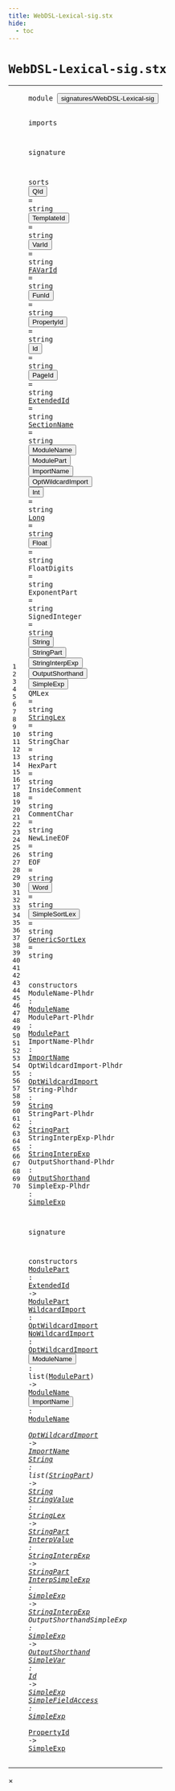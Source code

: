 ```yaml
---
title: WebDSL-Lexical-sig.stx
hide:
  - toc
---
```


# `WebDSL-Lexical-sig.stx`



[pdmosses/webdsl-statix/webdslstatix/src-gen/statix/signatures/WebDSL-Lexical-sig.stx]: https://github.com/pdmosses/webdsl-statix/blob/master/webdslstatix/src-gen/statix/signatures/WebDSL-Lexical-sig.stx "The source file on GitHub"

<div class="stx"><table class="highlighttable"><tbody><tr><td class="linenos"><div class="linenodiv"><pre><span></span>1
2
3
4
5
6
7
8
9
10
11
12
13
14
15
16
17
18
19
20
21
22
23
24
25
26
27
28
29
30
31
32
33
34
35
36
37
38
39
40
41
42
43
44
45
46
47
48
49
50
51
52
53
54
55
56
57
58
59
60
61
62
63
64
65
66
67
68
69
70
</pre></div></td>
<td class="code"><pre><code><span class="keyword">module</span> <button class="modal-open" id="signatures/WebDSL-Lexical-sig_1_8" title="a definition with multiple references" data-urls="../HQL-sig.stx/#signatures/WebDSL-Lexical-sig line 5_3; ../WebDSL-AccessControl-sig.stx/#signatures/WebDSL-Lexical-sig line 7_3; ../WebDSL-Action-sig.stx/#signatures/WebDSL-Lexical-sig line 6_3; ../WebDSL-Ajax-sig.stx/#signatures/WebDSL-Lexical-sig line 5_3; ../WebDSL-Attributes-sig.stx/#signatures/WebDSL-Lexical-sig line 5_3; ../WebDSL-Core-sig.stx/#signatures/WebDSL-Lexical-sig line 6_3; ../WebDSL-DataModel-sig.stx/#signatures/WebDSL-Lexical-sig line 6_3; ../WebDSL-DataValidation-sig.stx/#signatures/WebDSL-Lexical-sig line 5_3; ../WebDSL-Dispatch-sig.stx/#signatures/WebDSL-Lexical-sig line 6_3; ../WebDSL-EntityDerive-sig.stx/#signatures/WebDSL-Lexical-sig line 6_3; ../WebDSL-Exception-sig.stx/#signatures/WebDSL-Lexical-sig line 6_3; ../WebDSL-Expand-sig.stx/#signatures/WebDSL-Lexical-sig line 5_3; ../WebDSL-Generated-sig.stx/#signatures/WebDSL-Lexical-sig line 5_3; ../WebDSL-Native-sig.stx/#signatures/WebDSL-Lexical-sig line 5_3; ../WebDSL-Prefetch-sig.stx/#signatures/WebDSL-Lexical-sig line 6_3; ../WebDSL-Regex-sig.stx/#signatures/WebDSL-Lexical-sig line 5_3; ../WebDSL-Search-sig.stx/#signatures/WebDSL-Lexical-sig line 6_3; ../WebDSL-Service-sig.stx/#signatures/WebDSL-Lexical-sig line 6_3; ../webdsl-statix-sig.stx/#signatures/WebDSL-Lexical-sig line 17_3; ../WebDSL-Test-sig.stx/#signatures/WebDSL-Lexical-sig line 5_3; ../WebDSL-Type-sig.stx/#signatures/WebDSL-Lexical-sig line 6_3; ../WebDSL-UI-sig.stx/#signatures/WebDSL-Lexical-sig line 7_3"><span class="token sort_Id">signatures/WebDSL-Lexical-sig</span></button>

<span class="keyword">imports</span>

<span class="keyword">signature</span>

  <span class="keyword">sorts</span>
    <span class="cons_SortAlias"><button class="modal-open" id="QId_8_5" title="a definition with multiple references" data-urls="../WebDSL-Core-sig.stx/#QId line 62_23, 63_19; ../WebDSL-Native-sig.stx/#QId line 33_19, 34_25, 46_28, 49_31"><span class="token sort_Id">QId</span></button> <span class="operator">=</span> <span class="cons_StringSort"><span class="keyword">string</span></span></span>
    <span class="cons_SortAlias"><button class="modal-open" id="TemplateId_9_5" title="a definition with multiple references" data-urls="../WebDSL-UI-sig.stx/#TemplateId line 105_19, 106_38, 106_69, 111_39, 237_29, 238_22"><span class="token sort_Id">TemplateId</span></button> <span class="operator">=</span> <span class="cons_StringSort"><span class="keyword">string</span></span></span>
    <span class="cons_SortAlias"><button class="modal-open" id="VarId_10_5" title="a definition with multiple references" data-urls="../WebDSL-Action-sig.stx/#VarId line 88_15, 89_19, 90_27, 106_15, 107_23, 108_18, 109_20, 116_11, 158_20, 159_28, 160_19, 161_25, 162_33, 163_26, 164_34, 165_32, 166_40; ../WebDSL-Core-sig.stx/#VarId line 53_16, 56_11; ../WebDSL-DataModel-sig.stx/#VarId line 31_21, 32_25, 33_25, 34_29, 35_33, 36_37, 37_22, 38_26, 39_26, 40_30, 41_34, 42_38; ../WebDSL-Exception-sig.stx/#VarId line 24_13; ../WebDSL-Prefetch-sig.stx/#VarId line 81_23; ../WebDSL-UI-sig.stx/#VarId line 131_23, 132_27, 133_27, 134_31, 135_35, 136_39, 157_11, 158_19, 159_14, 160_16"><span class="token sort_Id">VarId</span></button> <span class="operator">=</span> <span class="cons_StringSort"><span class="keyword">string</span></span></span>
    <span class="cons_SortAlias"><a href="../WebDSL-Action-sig.stx/#FAVarId_121_13" id="FAVarId_11_5" title="a definition with a single reference"><span class="token sort_Id">FAVarId</span></a> <span class="operator">=</span> <span class="cons_StringSort"><span class="keyword">string</span></span></span>
    <span class="cons_SortAlias"><button class="modal-open" id="FunId_12_5" title="a definition with multiple references" data-urls="../WebDSL-Action-sig.stx/#FunId line 67_16, 78_19, 79_23, 80_30, 136_16"><span class="token sort_Id">FunId</span></button> <span class="operator">=</span> <span class="cons_StringSort"><span class="keyword">string</span></span></span>
    <span class="cons_SortAlias"><button class="modal-open" id="PropertyId_13_5" title="a definition with multiple references" data-urls="#PropertyId line 70_37; ../WebDSL-Action-sig.stx/#PropertyId line 117_27; ../WebDSL-Ajax-sig.stx/#PropertyId line 61_27; ../WebDSL-DataModel-sig.stx/#PropertyId line 43_16, 44_23; ../WebDSL-Prefetch-sig.stx/#PropertyId line 82_43"><span class="token sort_Id">PropertyId</span></button> <span class="operator">=</span> <span class="cons_StringSort"><span class="keyword">string</span></span></span>
    <span class="cons_SortAlias"><button class="modal-open" id="Id_14_5" title="a definition with multiple references" data-urls="#Id line 69_17; ../WebDSL-AccessControl-sig.stx/#Id line 43_17, 44_33, 44_43, 45_19, 46_35, 46_45, 47_29, 51_73, 53_12, 56_25, 58_32, 59_13, 62_10; ../WebDSL-Action-sig.stx/#Id line 101_17, 127_32, 137_18, 144_30, 190_17; ../WebDSL-Ajax-sig.stx/#Id line 49_23, 49_28, 50_26, 51_19, 53_27, 53_32, 54_30, 55_23, 58_22, 60_20; ../WebDSL-Attributes-sig.stx/#Id line 29_57; ../WebDSL-Core-sig.stx/#Id line 75_12, 76_17; ../WebDSL-DataModel-sig.stx/#Id line 26_14, 26_19, 27_21, 28_21, 29_20, 30_27, 57_19, 57_24, 58_29, 59_24, 59_29, 61_23, 62_18, 71_21; ../WebDSL-DataValidation-sig.stx/#Id line 23_25, 26_30, 27_24; ../WebDSL-Dispatch-sig.stx/#Id line 29_21, 30_22, 37_28, 38_33; ../WebDSL-EntityDerive-sig.stx/#Id line 23_23, 24_34, 25_36; ../WebDSL-Expand-sig.stx/#Id line 28_20, 29_25, 30_14, 31_19, 32_25, 33_21, 34_18, 34_23, 36_25, 37_18, 38_43, 39_32; ../WebDSL-Generated-sig.stx/#Id line 18_22; ../WebDSL-Native-sig.stx/#Id line 35_15, 37_15, 39_18, 50_25, 53_24; ../WebDSL-Prefetch-sig.stx/#Id line 46_19, 47_23, 51_43, 58_25; ../WebDSL-Regex-sig.stx/#Id line 108_28; ../WebDSL-Search-sig.stx/#Id line 137_45, 144_18, 145_17, 146_19, 149_24, 167_21, 169_30, 170_33, 173_55, 174_58, 175_17, 176_20, 178_20, 274_25, 275_22, 276_23; ../WebDSL-Service-sig.stx/#Id line 23_40, 24_25, 24_30, 27_32, 28_37; ../WebDSL-Test-sig.stx/#Id line 17_12; ../WebDSL-Type-sig.stx/#Id line 21_15; ../WebDSL-UI-sig.stx/#Id line 102_31, 109_24, 112_36, 235_37, 240_20, 241_26, 243_20, 244_28, 245_23, 246_25, 257_23, 257_28"><span class="token sort_Id">Id</span></button> <span class="operator">=</span> <span class="cons_StringSort"><span class="keyword">string</span></span></span>
    <span class="cons_SortAlias"><button class="modal-open" id="PageId_15_5" title="a definition with multiple references" data-urls="../WebDSL-AccessControl-sig.stx/#PageId line 40_17; ../WebDSL-UI-sig.stx/#PageId line 110_35, 191_16"><span class="token sort_Id">PageId</span></button> <span class="operator">=</span> <span class="cons_StringSort"><span class="keyword">string</span></span></span>
    <span class="cons_SortAlias"><a href="#ExtendedId_59_18" id="ExtendedId_16_5" title="a definition with a single reference"><span class="token sort_Id">ExtendedId</span></a> <span class="operator">=</span> <span class="cons_StringSort"><span class="keyword">string</span></span></span>
    <span class="cons_SortAlias"><a href="../WebDSL-Core-sig.stx/#SectionName_61_15" id="SectionName_17_5" title="a definition with a single reference"><span class="token sort_Id">SectionName</span></a> <span class="operator">=</span> <span class="cons_StringSort"><span class="keyword">string</span></span></span>
    <span class="cons_SortDecl"><button class="modal-open" id="ModuleName_18_5" title="a definition with multiple references" data-urls="#ModuleName line 46_24, 62_38, 63_18; ../WebDSL-Core-sig.stx/#ModuleName line 64_18, 65_14"><span class="token sort_Id">ModuleName</span></button></span>
    <span class="cons_SortDecl"><button class="modal-open" id="ModulePart_19_5" title="a definition with multiple references" data-urls="#ModulePart line 47_24, 59_32, 62_23; ../../../../trans/static-semantics/webdsl-modules.stx/#ModulePart line 120_24"><span class="token sort_Id">ModulePart</span></button></span>
    <span class="cons_SortDecl"><button class="modal-open" id="ImportName_20_5" title="a definition with multiple references" data-urls="#ImportName line 48_24, 63_52; ../WebDSL-Core-sig.stx/#ImportName line 71_15"><span class="token sort_Id">ImportName</span></button></span>
    <span class="cons_SortDecl"><button class="modal-open" id="OptWildcardImport_21_5" title="a definition with multiple references" data-urls="#OptWildcardImport line 49_31, 60_22, 61_24, 63_31"><span class="token sort_Id">OptWildcardImport</span></button></span>
    <span class="cons_SortAlias"><button class="modal-open" id="Int_22_5" title="a definition with multiple references" data-urls="../WebDSL-Action-sig.stx/#Int line 112_11; ../WebDSL-DataModel-sig.stx/#Int line 67_18, 70_17; ../WebDSL-Search-sig.stx/#Int line 180_21, 181_24"><span class="token sort_Id">Int</span></button> <span class="operator">=</span> <span class="cons_StringSort"><span class="keyword">string</span></span></span>
    <span class="cons_SortAlias"><a href="../WebDSL-Action-sig.stx/#Long_113_12" id="Long_23_5" title="a definition with a single reference"><span class="token sort_Id">Long</span></a> <span class="operator">=</span> <span class="cons_StringSort"><span class="keyword">string</span></span></span>
    <span class="cons_SortAlias"><button class="modal-open" id="Float_24_5" title="a definition with multiple references" data-urls="../WebDSL-Action-sig.stx/#Float line 114_13; ../WebDSL-Search-sig.stx/#Float line 152_44, 177_16, 182_13"><span class="token sort_Id">Float</span></button> <span class="operator">=</span> <span class="cons_StringSort"><span class="keyword">string</span></span></span>
    <span class="cons_SortAlias"><span id="FloatDigits_25_5" title="a definition with no references"><span class="token sort_Id">FloatDigits</span></span> <span class="operator">=</span> <span class="cons_StringSort"><span class="keyword">string</span></span></span>
    <span class="cons_SortAlias"><span id="ExponentPart_26_5" title="a definition with no references"><span class="token sort_Id">ExponentPart</span></span> <span class="operator">=</span> <span class="cons_StringSort"><span class="keyword">string</span></span></span>
    <span class="cons_SortAlias"><span id="SignedInteger_27_5" title="a definition with no references"><span class="token sort_Id">SignedInteger</span></span> <span class="operator">=</span> <span class="cons_StringSort"><span class="keyword">string</span></span></span>
    <span class="cons_SortDecl"><button class="modal-open" id="String_28_5" title="a definition with multiple references" data-urls="#String line 50_20, 64_34; ../WebDSL-Action-sig.stx/#String line 115_19; ../WebDSL-Core-sig.stx/#String line 76_22; ../WebDSL-DataModel-sig.stx/#String line 68_18, 72_19, 73_24; ../WebDSL-Search-sig.stx/#String line 149_29; ../../../../trans/static-semantics/webdsl-types.stx/#String line 85_22"><span class="token sort_Id">String</span></button></span>
    <span class="cons_SortDecl"><button class="modal-open" id="StringPart_29_5" title="a definition with multiple references" data-urls="#StringPart line 51_24, 64_19, 65_32, 66_38; ../WebDSL-Action-sig.stx/#StringPart line 145_24; ../WebDSL-UI-sig.stx/#StringPart line 229_17; ../../../../trans/static-semantics/webdsl-types.stx/#StringPart line 89_26"><span class="token sort_Id">StringPart</span></button></span>
    <span class="cons_SortDecl"><button class="modal-open" id="StringInterpExp_30_5" title="a definition with multiple references" data-urls="#StringInterpExp line 52_29, 66_19, 67_36"><span class="token sort_Id">StringInterpExp</span></button></span>
    <span class="cons_SortDecl"><button class="modal-open" id="OutputShorthand_31_5" title="a definition with multiple references" data-urls="#OutputShorthand line 53_29, 68_45; ../WebDSL-Action-sig.stx/#OutputShorthand line 142_30; ../WebDSL-UI-sig.stx/#OutputShorthand line 228_39"><span class="token sort_Id">OutputShorthand</span></button></span>
    <span class="cons_SortDecl"><button class="modal-open" id="SimpleExp_32_5" title="a definition with multiple references" data-urls="#SimpleExp line 54_23, 67_23, 68_32, 69_23, 70_25, 70_51; ../WebDSL-Action-sig.stx/#SimpleExp line 143_34, 144_18, 144_48; ../../../../trans/static-semantics/webdsl.stx/#SimpleExp line 395_29"><span class="token sort_Id">SimpleExp</span></button></span>
    <span class="cons_SortAlias"><span id="QMLex_33_5" title="a definition with no references"><span class="token sort_Id">QMLex</span></span> <span class="operator">=</span> <span class="cons_StringSort"><span class="keyword">string</span></span></span>
    <span class="cons_SortAlias"><a href="#StringLex_65_19" id="StringLex_34_5" title="a definition with a single reference"><span class="token sort_Id">StringLex</span></a> <span class="operator">=</span> <span class="cons_StringSort"><span class="keyword">string</span></span></span>
    <span class="cons_SortAlias"><span id="StringChar_35_5" title="a definition with no references"><span class="token sort_Id">StringChar</span></span> <span class="operator">=</span> <span class="cons_StringSort"><span class="keyword">string</span></span></span>
    <span class="cons_SortAlias"><span id="HexPart_36_5" title="a definition with no references"><span class="token sort_Id">HexPart</span></span> <span class="operator">=</span> <span class="cons_StringSort"><span class="keyword">string</span></span></span>
    <span class="cons_SortAlias"><span id="InsideComment_37_5" title="a definition with no references"><span class="token sort_Id">InsideComment</span></span> <span class="operator">=</span> <span class="cons_StringSort"><span class="keyword">string</span></span></span>
    <span class="cons_SortAlias"><span id="CommentChar_38_5" title="a definition with no references"><span class="token sort_Id">CommentChar</span></span> <span class="operator">=</span> <span class="cons_StringSort"><span class="keyword">string</span></span></span>
    <span class="cons_SortAlias"><span id="NewLineEOF_39_5" title="a definition with no references"><span class="token sort_Id">NewLineEOF</span></span> <span class="operator">=</span> <span class="cons_StringSort"><span class="keyword">string</span></span></span>
    <span class="cons_SortAlias"><span id="EOF_40_5" title="a definition with no references"><span class="token sort_Id">EOF</span></span> <span class="operator">=</span> <span class="cons_StringSort"><span class="keyword">string</span></span></span>
    <span class="cons_SortAlias"><button class="modal-open" id="Word_41_5" title="a definition with multiple references" data-urls="../WebDSL-Core-sig.stx/#Word line 73_24, 74_17"><span class="token sort_Id">Word</span></button> <span class="operator">=</span> <span class="cons_StringSort"><span class="keyword">string</span></span></span>
    <span class="cons_SortAlias"><button class="modal-open" id="SimpleSortLex_42_5" title="a definition with multiple references" data-urls="../WebDSL-Action-sig.stx/#SimpleSortLex line 124_22; ../WebDSL-Core-sig.stx/#SimpleSortLex line 43_18; ../WebDSL-Prefetch-sig.stx/#SimpleSortLex line 53_25, 89_25; ../WebDSL-Search-sig.stx/#SimpleSortLex line 188_20, 251_15"><span class="token sort_Id">SimpleSortLex</span></button> <span class="operator">=</span> <span class="cons_StringSort"><span class="keyword">string</span></span></span>
    <span class="cons_SortAlias"><a href="../WebDSL-Core-sig.stx/#GenericSortLex_44_19" id="GenericSortLex_43_5" title="a definition with a single reference"><span class="token sort_Id">GenericSortLex</span></a> <span class="operator">=</span> <span class="cons_StringSort"><span class="keyword">string</span></span></span>

  <span class="keyword">constructors</span>
    <span class="cons_OpDecl"><span id="ModuleName-Plhdr_46_5" title="a definition with no references"><span class="token sort_Id">ModuleName-Plhdr</span></span> <span class="operator">:</span> <span class="cons_SimpleSort"><a href="#ModuleName_18_5" id="ModuleName_46_24" title="a reference to a single-file definition"><span class="token sort_Id">ModuleName</span></a></span></span>
    <span class="cons_OpDecl"><span id="ModulePart-Plhdr_47_5" title="a definition with no references"><span class="token sort_Id">ModulePart-Plhdr</span></span> <span class="operator">:</span> <span class="cons_SimpleSort"><a href="#ModulePart_19_5" id="ModulePart_47_24" title="a reference to a single-file definition"><span class="token sort_Id">ModulePart</span></a></span></span>
    <span class="cons_OpDecl"><span id="ImportName-Plhdr_48_5" title="a definition with no references"><span class="token sort_Id">ImportName-Plhdr</span></span> <span class="operator">:</span> <span class="cons_SimpleSort"><a href="#ImportName_20_5" id="ImportName_48_24" title="a reference to a single-file definition"><span class="token sort_Id">ImportName</span></a></span></span>
    <span class="cons_OpDecl"><span id="OptWildcardImport-Plhdr_49_5" title="a definition with no references"><span class="token sort_Id">OptWildcardImport-Plhdr</span></span> <span class="operator">:</span> <span class="cons_SimpleSort"><a href="#OptWildcardImport_21_5" id="OptWildcardImport_49_31" title="a reference to a single-file definition"><span class="token sort_Id">OptWildcardImport</span></a></span></span>
    <span class="cons_OpDecl"><span id="String-Plhdr_50_5" title="a definition with no references"><span class="token sort_Id">String-Plhdr</span></span> <span class="operator">:</span> <span class="cons_SimpleSort"><a href="#String_28_5" id="String_50_20" title="a reference to a single-file definition"><span class="token sort_Id">String</span></a></span></span>
    <span class="cons_OpDecl"><span id="StringPart-Plhdr_51_5" title="a definition with no references"><span class="token sort_Id">StringPart-Plhdr</span></span> <span class="operator">:</span> <span class="cons_SimpleSort"><a href="#StringPart_29_5" id="StringPart_51_24" title="a reference to a single-file definition"><span class="token sort_Id">StringPart</span></a></span></span>
    <span class="cons_OpDecl"><span id="StringInterpExp-Plhdr_52_5" title="a definition with no references"><span class="token sort_Id">StringInterpExp-Plhdr</span></span> <span class="operator">:</span> <span class="cons_SimpleSort"><a href="#StringInterpExp_30_5" id="StringInterpExp_52_29" title="a reference to a single-file definition"><span class="token sort_Id">StringInterpExp</span></a></span></span>
    <span class="cons_OpDecl"><span id="OutputShorthand-Plhdr_53_5" title="a definition with no references"><span class="token sort_Id">OutputShorthand-Plhdr</span></span> <span class="operator">:</span> <span class="cons_SimpleSort"><a href="#OutputShorthand_31_5" id="OutputShorthand_53_29" title="a reference to a single-file definition"><span class="token sort_Id">OutputShorthand</span></a></span></span>
    <span class="cons_OpDecl"><span id="SimpleExp-Plhdr_54_5" title="a definition with no references"><span class="token sort_Id">SimpleExp-Plhdr</span></span> <span class="operator">:</span> <span class="cons_SimpleSort"><a href="#SimpleExp_32_5" id="SimpleExp_54_23" title="a reference to a single-file definition"><span class="token sort_Id">SimpleExp</span></a></span></span>

<span class="keyword">signature</span>

  <span class="keyword">constructors</span>
    <span class="cons_OpDecl"><a href="../../../../trans/static-semantics/webdsl-modules.stx/#ModulePart_121_22" id="ModulePart_59_5" title="a definition with a single reference"><span class="token sort_Id">ModulePart</span></a> <span class="operator">:</span> <span class="cons_SimpleSort"><a href="#ExtendedId_16_5" id="ExtendedId_59_18" title="a reference to a single-file definition"><span class="token sort_Id">ExtendedId</span></a></span> <span class="operator">-&gt;</span> <span class="cons_SimpleSort"><a href="#ModulePart_19_5" id="ModulePart_59_32" title="a reference to a single-file definition"><span class="token sort_Id">ModulePart</span></a></span></span>
    <span class="cons_OpDecl"><a href="../../../../trans/static-semantics/webdsl-modules.stx/#WildcardImport_84_75" id="WildcardImport_60_5" title="a definition with a single reference"><span class="token sort_Id">WildcardImport</span></a> <span class="operator">:</span> <span class="cons_SimpleSort"><a href="#OptWildcardImport_21_5" id="OptWildcardImport_60_22" title="a reference to a single-file definition"><span class="token sort_Id">OptWildcardImport</span></a></span></span>
    <span class="cons_OpDecl"><a href="../../../../trans/static-semantics/webdsl-modules.stx/#NoWildcardImport_66_73" id="NoWildcardImport_61_5" title="a definition with a single reference"><span class="token sort_Id">NoWildcardImport</span></a> <span class="operator">:</span> <span class="cons_SimpleSort"><a href="#OptWildcardImport_21_5" id="OptWildcardImport_61_24" title="a reference to a single-file definition"><span class="token sort_Id">OptWildcardImport</span></a></span></span>
    <span class="cons_OpDecl"><button class="modal-open" id="ModuleName_62_5" title="a definition with multiple references" data-urls="../../../../trans/static-semantics/webdsl-modules.stx/#ModuleName line 25_27, 66_56, 84_58"><span class="token sort_Id">ModuleName</span></button> <span class="operator">:</span> <span class="keyword">list</span><span class="operator">(</span><span class="cons_SimpleSort"><a href="#ModulePart_19_5" id="ModulePart_62_23" title="a reference to a single-file definition"><span class="token sort_Id">ModulePart</span></a></span><span class="operator">)</span> <span class="operator">-&gt;</span> <span class="cons_SimpleSort"><a href="#ModuleName_18_5" id="ModuleName_62_38" title="a reference to a single-file definition"><span class="token sort_Id">ModuleName</span></a></span></span>
    <span class="cons_OpDecl"><button class="modal-open" id="ImportName_63_5" title="a definition with multiple references" data-urls="../../../../trans/static-semantics/webdsl-modules.stx/#ImportName line 66_45, 84_47"><span class="token sort_Id">ImportName</span></button> <span class="operator">:</span> <span class="cons_SimpleSort"><a href="#ModuleName_18_5" id="ModuleName_63_18" title="a reference to a single-file definition"><span class="token sort_Id">ModuleName</span></a></span> <span class="operator">*</span> <span class="cons_SimpleSort"><a href="#OptWildcardImport_21_5" id="OptWildcardImport_63_31" title="a reference to a single-file definition"><span class="token sort_Id">OptWildcardImport</span></a></span> <span class="operator">-&gt;</span> <span class="cons_SimpleSort"><a href="#ImportName_20_5" id="ImportName_63_52" title="a reference to a single-file definition"><span class="token sort_Id">ImportName</span></a></span></span>
    <span class="cons_OpDecl"><a href="../../../../trans/static-semantics/webdsl-types.stx/#String_86_15" id="String_64_5" title="a definition with a single reference"><span class="token sort_Id">String</span></a> <span class="operator">:</span> <span class="keyword">list</span><span class="operator">(</span><span class="cons_SimpleSort"><a href="#StringPart_29_5" id="StringPart_64_19" title="a reference to a single-file definition"><span class="token sort_Id">StringPart</span></a></span><span class="operator">)</span> <span class="operator">-&gt;</span> <span class="cons_SimpleSort"><a href="#String_28_5" id="String_64_34" title="a reference to a single-file definition"><span class="token sort_Id">String</span></a></span></span>
    <span class="cons_OpDecl"><a href="../../../../trans/static-semantics/webdsl-types.stx/#StringValue_90_19" id="StringValue_65_5" title="a definition with a single reference"><span class="token sort_Id">StringValue</span></a> <span class="operator">:</span> <span class="cons_SimpleSort"><a href="#StringLex_34_5" id="StringLex_65_19" title="a reference to a single-file definition"><span class="token sort_Id">StringLex</span></a></span> <span class="operator">-&gt;</span> <span class="cons_SimpleSort"><a href="#StringPart_29_5" id="StringPart_65_32" title="a reference to a single-file definition"><span class="token sort_Id">StringPart</span></a></span></span>
    <span class="cons_OpDecl"><a href="../../../../trans/static-semantics/webdsl-types.stx/#InterpValue_92_19" id="InterpValue_66_5" title="a definition with a single reference"><span class="token sort_Id">InterpValue</span></a> <span class="operator">:</span> <span class="cons_SimpleSort"><a href="#StringInterpExp_30_5" id="StringInterpExp_66_19" title="a reference to a single-file definition"><span class="token sort_Id">StringInterpExp</span></a></span> <span class="operator">-&gt;</span> <span class="cons_SimpleSort"><a href="#StringPart_29_5" id="StringPart_66_38" title="a reference to a single-file definition"><span class="token sort_Id">StringPart</span></a></span></span>
    <span class="cons_OpDecl"><a href="../../../../trans/static-semantics/webdsl-types.stx/#InterpSimpleExp_92_31" id="InterpSimpleExp_67_5" title="a definition with a single reference"><span class="token sort_Id">InterpSimpleExp</span></a> <span class="operator">:</span> <span class="cons_SimpleSort"><a href="#SimpleExp_32_5" id="SimpleExp_67_23" title="a reference to a single-file definition"><span class="token sort_Id">SimpleExp</span></a></span> <span class="operator">-&gt;</span> <span class="cons_SimpleSort"><a href="#StringInterpExp_30_5" id="StringInterpExp_67_36" title="a reference to a single-file definition"><span class="token sort_Id">StringInterpExp</span></a></span></span>
    <span class="cons_OpDecl"><span id="OutputShorthandSimpleExp_68_5" title="a definition with no references"><span class="token sort_Id">OutputShorthandSimpleExp</span></span> <span class="operator">:</span> <span class="cons_SimpleSort"><a href="#SimpleExp_32_5" id="SimpleExp_68_32" title="a reference to a single-file definition"><span class="token sort_Id">SimpleExp</span></a></span> <span class="operator">-&gt;</span> <span class="cons_SimpleSort"><a href="#OutputShorthand_31_5" id="OutputShorthand_68_45" title="a reference to a single-file definition"><span class="token sort_Id">OutputShorthand</span></a></span></span>
    <span class="cons_OpDecl"><a href="../../../../trans/static-semantics/webdsl-actions.stx/#SimpleVar_232_22" id="SimpleVar_69_5" title="a definition with a single reference"><span class="token sort_Id">SimpleVar</span></a> <span class="operator">:</span> <span class="cons_SimpleSort"><a href="#Id_14_5" id="Id_69_17" title="a reference to a single-file definition"><span class="token sort_Id">Id</span></a></span> <span class="operator">-&gt;</span> <span class="cons_SimpleSort"><a href="#SimpleExp_32_5" id="SimpleExp_69_23" title="a reference to a single-file definition"><span class="token sort_Id">SimpleExp</span></a></span></span>
    <span class="cons_OpDecl"><a href="../../../../trans/static-semantics/webdsl-actions.stx/#SimpleFieldAccess_250_22" id="SimpleFieldAccess_70_5" title="a definition with a single reference"><span class="token sort_Id">SimpleFieldAccess</span></a> <span class="operator">:</span> <span class="cons_SimpleSort"><a href="#SimpleExp_32_5" id="SimpleExp_70_25" title="a reference to a single-file definition"><span class="token sort_Id">SimpleExp</span></a></span> <span class="operator">*</span> <span class="cons_SimpleSort"><a href="#PropertyId_13_5" id="PropertyId_70_37" title="a reference to a single-file definition"><span class="token sort_Id">PropertyId</span></a></span> <span class="operator">-&gt;</span> <span class="cons_SimpleSort"><a href="#SimpleExp_32_5" id="SimpleExp_70_51" title="a reference to a single-file definition"><span class="token sort_Id">SimpleExp</span></a></span></span>
</code></pre></td></tr></tbody></table></div>

<div id="modal">
  <div id="modal-content">
    <span id="modal-close">&times;</span>
    <h2 id="modal-h2"></h2>
    <p  id="modal-p"></p>
    <ul id="modal-ul"></ul>
  </div>
</div>
